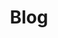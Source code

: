 ---
layout: base
title: Blog
components:
  - type: hero
    data:
      title: Blog
      subtitle: Thoughts and insights on web development
  - type: text-block
    data:
      content: |
        Welcome to my blog where I share my experiences and knowledge about web development,
        design, and technology.
  - type: project-grid
    data:
      projects:
        - title: My First Blog Post
          description: Thoughts on modern web development
          image: /images/project1.jpg
          url: /blog/first-post
---